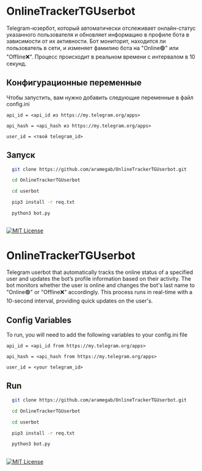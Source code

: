 # OnlineTrackerTGUserbot

Telegram-юзербот, который автоматически отслеживает онлайн-статус указанного пользователя и обновляет информацию в профиле бота в зависимости от их активности. Бот мониторит, находится ли пользователь в сети, и изменяет фамилию бота на "Online🟢" или "Offline❌". Процесс происходит в реальном времени с интервалом в 10 секунд.

## Конфигурационные переменные

Чтобы запустить, вам нужно добавить следующие переменные в файл config.ini

`api_id = <api_id из https://my.telegram.org/apps>`

`api_hash = <api_hash из https://my.telegram.org/apps>`

`user_id = <твой telegram_id>`


## Запуск

```bash
  git clone https://github.com/aramegab/OnlineTrackerTGUserbot.git
```
```bash
  cd OnlineTrackerTGUserbot
```
```bash
  cd userbot
```
```bash
  pip3 install -r req.txt
```
```bash
  python3 bot.py
```

## 
[![MIT License](https://img.shields.io/badge/License-MIT-green.svg)](https://choosealicense.com/licenses/mit/)

# OnlineTrackerTGUserbot

Telegram userbot that automatically tracks the online status of a specified user and updates the bot’s profile information based on their activity. The bot monitors whether the user is online and changes the bot's last name to "Online🟢" or "Offline❌" accordingly. This process runs in real-time with a 10-second interval, providing quick updates on the user's.

## Config Variables

To run, you will need to add the following variables to your config.ini file

`api_id = <api_id from https://my.telegram.org/apps>`

`api_hash = <api_hash from https://my.telegram.org/apps>`

`user_id = <your telegram_id>`


## Run

```bash
  git clone https://github.com/aramegab/OnlineTrackerTGUserbot.git
```
```bash
  cd OnlineTrackerTGUserbot
```
```bash
  cd userbot
```
```bash
  pip3 install -r req.txt
```
```bash
  python3 bot.py
```

## 

[![MIT License](https://img.shields.io/badge/License-MIT-green.svg)](https://choosealicense.com/licenses/mit/)
